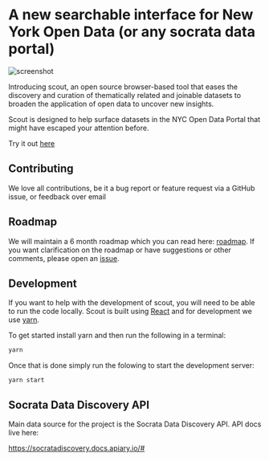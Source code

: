 # A new searchable interface for New York Open Data (or any socrata data portal)

![screenshot](https://tsdataclinic.github.io/scout/screenshot.png)

Introducing scout, an open source browser-based tool that eases the discovery and curation of thematically related and joinable datasets to broaden the application of open data to uncover new insights.

Scout is designed to help surface datasets in the NYC Open Data Portal that might have escaped your attention before.

Try it out [here](http://twosigma.com/scout)

## Contributing

We love all contributions, be it a bug report or feature request via a GitHub issue, or feedback over email

## Roadmap 

We will maintain a 6 month roadmap which you can read here: [roadmap](https://github.com/tsdataclinic/scout/blob/master/Roadmap.md). If you want clarification on the roadmap or have suggestions or other comments, please open an [issue](https://github.com/tsdataclinic/scout/issues).

## Development

If you want to help with the development of scout, you will need to be able to run the code locally. Scout is built using [React](https://reactjs.org/) and for development we use [yarn](https://classic.yarnpkg.com/en/).

To get started install yarn and then run the following in a terminal:

```bash
yarn
```

Once that is done simply run the folowing to start the development server:

```
yarn start
```

## Socrata Data Discovery API

Main data source for the project is the Socrata Data Discovery API. API docs live here:

https://socratadiscovery.docs.apiary.io/#
